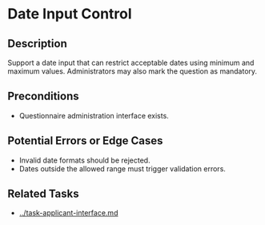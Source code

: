 # Date Input Control

## Description
Support a date input that can restrict acceptable dates using minimum and maximum values. Administrators may also mark the question as mandatory.

## Preconditions
- Questionnaire administration interface exists.

## Potential Errors or Edge Cases
- Invalid date formats should be rejected.
- Dates outside the allowed range must trigger validation errors.

## Related Tasks
- [../task-applicant-interface.md](../task-applicant-interface.md)

